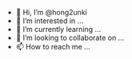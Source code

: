 - 👋 Hi, I’m @hong2unki
- 👀 I’m interested in ...
- 🌱 I’m currently learning ...
- 💞️ I’m looking to collaborate on ...
- 📫 How to reach me ...

<!---
hong2unki/hong2unki is a ✨ special ✨ repository because its `README.md` (this file) appears on your GitHub profile.
You can click the Preview link to take a look at your changes.
--->
